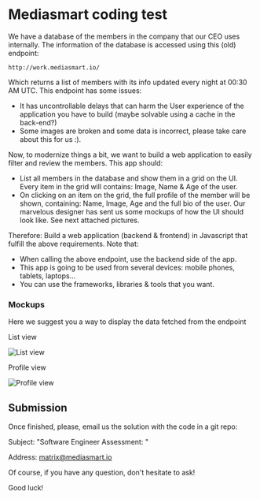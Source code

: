 # Mediasmart coding test

We have a database of the members in the company that our CEO uses internally. The information
of the database is accessed using this (old) endpoint:

```
http://work.mediasmart.io/
```

Which returns a list of members with its info updated every night at 00:30 AM UTC. This endpoint has some issues:
- It has uncontrollable delays that can harm the User experience of the application you have to build (maybe solvable using a cache in the back-end?)
- Some images are broken and some data is incorrect, please take care about this for us :).

Now, to modernize things a bit, we want to build a web application to easily filter and review the
members. This app should:

- List all members in the database and show them in a grid on the UI. Every item in the grid will
contains: Image, Name & Age of the user.
- On clicking on an item on the grid, the full profile of the member will be shown, containing:
Name, Image, Age and the full bio of the user.
Our marvelous designer has sent us some mockups of how the UI should look like. See next
attached pictures.

Therefore:
Build a web application (backend & frontend) in Javascript that fulfill the above requirements. Note
that:
- When calling the above endpoint, use the backend side of the app.
- This app is going to be used from several devices: mobile phones, tablets, laptops...
- You can use the frameworks, libraries & tools that you want.

### Mockups

Here we suggest you a way to display the data fetched from the endpoint

List view

![List view](./img/list-view.png)

Profile view

![Profile view](./img/profile-view.png)

## Submission

Once finished, please, email us the solution with the code in a git repo:

Subject:
"Software Engineer Assessment: <your name>"

Address:
matrix@mediasmart.io

Of course, if you have any question, don't hesitate to ask!

Good luck!

